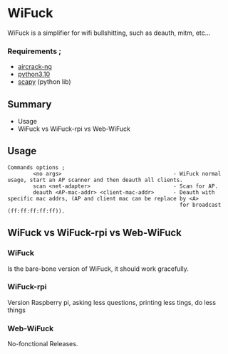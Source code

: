 # WiFuck

WiFuck is a simplifier for wifi bullshitting, such as deauth, mitm, etc...

### Requirements ;

- [aircrack-ng](https://www.aircrack-ng.org/)
- [python3.10](https://www.python.org/downloads/)
- [scapy](https://scapy.net/) (python lib)

## Summary 

- Usage
- WiFuck vs WiFuck-rpi vs Web-WiFuck

## Usage

```
Commands options ;
        <no args>                                   - WiFuck normal usage, start an AP scanner and then deauth all clients.
        scan <net-adapter>                          - Scan for AP.
        deauth <AP-mac-addr> <client-mac-addr>      - Deauth with specific mac addrs, (AP and client mac can be replace by <A>
                                                      for broadcast (ff:ff:ff:ff:ff)).
```

## WiFuck vs WiFuck-rpi vs Web-WiFuck

### WiFuck

Is the bare-bone version of WiFuck, it should work gracefully.

### WiFuck-rpi

Version Raspberry pi, asking less questions, printing less tings, do less things

### Web-WiFuck

No-fonctional Releases.
